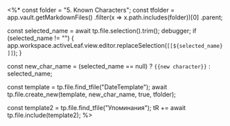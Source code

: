 <%*
const folder = "5. Known Characters";
const tfolder = app.vault.getMarkdownFiles()
					.filter(x => x.path.includes(folder))[0]
					.parent;

const selected_name = await tp.file.selection().trim();
debugger;
if (selected_name != "") {
	app.workspace.activeLeaf.view.editor.replaceSelection(`[[${selected_name}]]`);
}

const new_char_name = (selected_name == null) ? `{{new character}}` : selected_name;

const template = tp.file.find_tfile("DateTemplate");
await tp.file.create_new(template, new_char_name, true, tfolder);

const template2 = tp.file.find_tfile("Упоминания");
tR += await tp.file.include(template2);
%>
